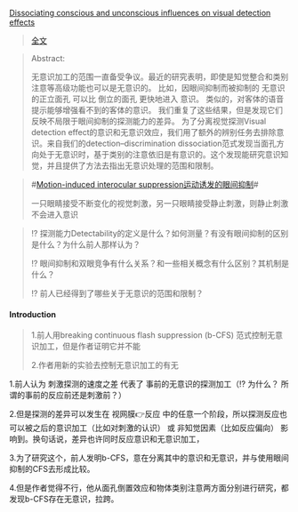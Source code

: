 [Dissociating conscious and unconscious influences on visual detection effects](https://pubmed.ncbi.nlm.nih.gov/33398144/)
>[全文](https://github.com/AOKIKAORU/HAFUHAFU/files/6289459/Stein_Peelen_Dissociating_Preprint2.pdf)

>Abstract:
>
>无意识加工的范围一直备受争议。最近的研究表明，即使是知觉整合和类别注意等高级功能也可以是无意识的。
>比如，因眼间抑制而被抑制的 无意识的正立面孔 可以比 倒立的面孔 更快地进入 意识。
> 类似的，对客体的语音提示能够增强看不到的客体的意识。
> 我们重复了这些结果，但是发现它们反映不局限于眼间抑制的探测能力的差异。
>为了分离视觉探测Visual detection effect的意识和无意识效应，我们用了额外的辨别任务去排除意识。来自我们的detection–discrimination dissociation范式发现当面孔方向处于无意识时，基于类别的注意依旧是有意识的。这个发现能研究意识知觉，并且提供了方法去指出无意识处理的范围和限制。

>#[Motion-induced interocular suppression运动诱发的眼间抑制](https://en.wikipedia.org/wiki/Motion-induced_interocular_suppression#:~:text=From%20Wikipedia%2C%20the%20free%20encyclopedia%20Motion-induced%20interocular%20suppression,suppressed%20from%20awareness%20for%20long%20periods%20of%20time.)#
>
>一只眼睛接受不断变化的视觉刺激，另一只眼睛接受静止刺激，则静止刺激不会进入意识

>⁉ 探测能力Detectability的定义是什么？如何测量？有没有眼间抑制的区别是什么？为什么前人那样认为？
>
>⁉ 眼间抑制和双眼竞争有什么关系？和一些相关概念有什么区别？其机制是什么？
>
>⁉ 前人已经得到了哪些关于无意识的范围和限制？


#### Introduction

>1.前人用breaking continuous flash suppression (b-CFS) 范式控制无意识加工，但是作者证明它并不能
>
>2.作者用新的实验去控制无意识加工的有无

1.前人认为 刺激探测的速度之差 代表了 事前的无意识的探测加工（⁉ 为什么？ 所谓的事前的反应前还是刺激前？）

2.但是探测的差异可以发生在 视网膜👉反应 中的任意一个阶段，所以探测反应也可以被之后的意识加工（比如对刺激的认识） 或 非知觉因素（比如反应偏向） 影响到。换句话说，差异也许同时反应意识和无意识加工，

3.为了研究这个，前人发明b-CFS，意在分离其中的意识和无意识，并与使用眼间抑制的CFS去形成比较。

4.但是作者觉得不行，他从面孔倒置效应和物体类别注意两方面分别进行研究，都发现b-CFS存在无意识，拉跨。

